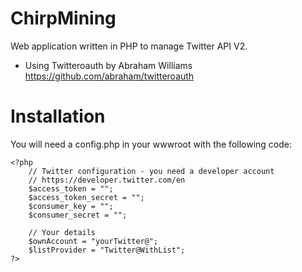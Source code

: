 # ChirpMining
Web application written in PHP to manage Twitter API V2.

- Using Twitteroauth by Abraham Williams
https://github.com/abraham/twitteroauth

# Installation
You will need a config.php in your wwwroot with the following code: 
```
<?php
    // Twitter configuration - you need a developer account
    // https://developer.twitter.com/en
    $access_token = "";
    $access_token_secret = "";
    $consumer_key = "";
    $consumer_secret = "";

    // Your details
    $ownAccount = "yourTwitter@";
    $listProvider = "Twitter@WithList";
?>
```




